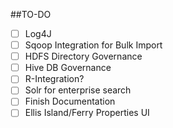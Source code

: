 ##TO-DO
- [ ] Log4J
- [ ] Sqoop Integration for Bulk Import
- [ ] HDFS Directory Governance
- [ ] Hive DB Governance
- [ ] R-Integration?
- [ ] Solr for enterprise search
- [ ] Finish Documentation
- [ ] Ellis Island/Ferry Properties UI